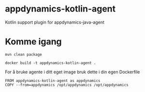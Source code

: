 # appdynamics-kotlin-agent

 Kotlin support plugin for appdynamics-java-agent

 # Komme igang
 ```
 mvn clean package

docker build -t appdynamics-kotlin-agent .
 ```

For å bruke agente i ditt eget image bruk dette i din egen Dockerfile
```
FROM appdynamics-kotlin-agent as appdynamics
COPY --from=appdynamics /opt/appdynamics /opt/appdynamics
```